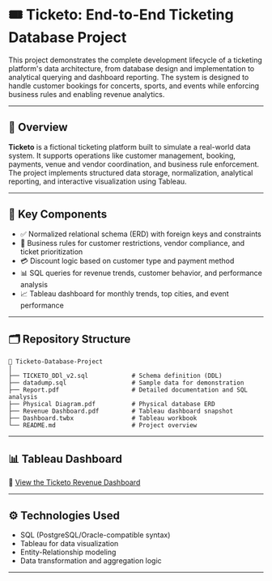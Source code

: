 # 🎟️ Ticketo: End-to-End Ticketing Database Project

This project demonstrates the complete development lifecycle of a ticketing platform's data architecture, from database design and implementation to analytical querying and dashboard reporting. The system is designed to handle customer bookings for concerts, sports, and events while enforcing business rules and enabling revenue analytics.

---

## 📌 Overview

**Ticketo** is a fictional ticketing platform built to simulate a real-world data system. It supports operations like customer management, booking, payments, venue and vendor coordination, and business rule enforcement. The project implements structured data storage, normalization, analytical reporting, and interactive visualization using Tableau.

---

## 🧱 Key Components

- ✅ Normalized relational schema (ERD) with foreign keys and constraints
- 🎯 Business rules for customer restrictions, vendor compliance, and ticket prioritization
- 💳 Discount logic based on customer type and payment method
- 📊 SQL queries for revenue trends, customer behavior, and performance analysis
- 📈 Tableau dashboard for monthly trends, top cities, and event performance

---

## 🗂️ Repository Structure

```
📁 Ticketo-Database-Project
│
├── TICKETO_DDl_v2.sql            # Schema definition (DDL)
├── datadump.sql                  # Sample data for demonstration
├── Report.pdf                    # Detailed documentation and SQL analysis
├── Physical Diagram.pdf          # Physical database ERD
├── Revenue Dashboard.pdf         # Tableau dashboard snapshot
├── Dashboard.twbx                # Tableau workbook
└── README.md                     # Project overview
```

---

## 📊 Tableau Dashboard

🔗 [View the Ticketo Revenue Dashboard](https://public.tableau.com/views/DBMS_17014979820250/Dashboard2)

---

## ⚙️ Technologies Used

- SQL (PostgreSQL/Oracle-compatible syntax)
- Tableau for data visualization
- Entity-Relationship modeling
- Data transformation and aggregation logic

---
